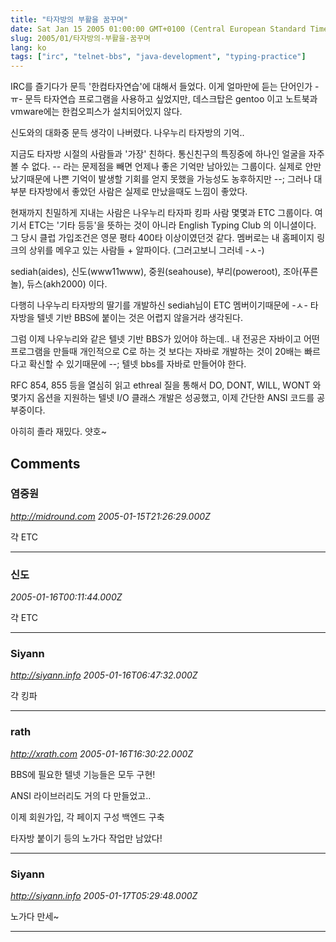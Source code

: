 ```yaml
---
title: "타자방의 부활을 꿈꾸며"
date: Sat Jan 15 2005 01:00:00 GMT+0100 (Central European Standard Time)
slug: 2005/01/타자방의-부활을-꿈꾸며
lang: ko
tags: ["irc", "telnet-bbs", "java-development", "typing-practice"]
---
```


IRC를 즐기다가 문득 '한컴타자연습'에 대해서 들었다. 이게 얼마만에 듣는 단어인가 -ㅠ-
문득 타자연습 프로그램을 사용하고 싶었지만, 데스크탑은 gentoo 이고 노트북과 vmware에는
한컴오피스가 설치되어있지 않다. 

신도와의 대화중 문득 생각이 나버렸다. 나우누리 타자방의 기억..

지금도 타자방 시절의 사람들과 '가장' 친하다. 통신친구의 특징중에 하나인 얼굴을 자주 볼 수 없다. -- 라는 문제점을 빼면 언제나 좋은 기억만 남아있는 그룹이다.
실제로 안만났기때문에 나쁜 기억이 발생할 기회를 얻지 못했을 가능성도 농후하지만 --;
그러나 대부분 타자방에서 좋았던 사람은 실제로 만났을때도 느낌이 좋았다. 

현재까지 친밀하게 지내는 사람은 나우누리 타자파 킹파 사람 몇몇과 ETC 그룹이다.
여기서 ETC는 '기타 등등'을 뜻하는 것이 아니라 English Typing Club 의 이니셜이다.
그 당시 클럽 가입조건은 영문 평타 400타 이상이였던것 같다. 
멤버로는 내 홈페이지 링크의 상위를 메우고 있는 사람들 + 알파이다. 
(그러고보니 그러네 -ㅅ-)

sediah(aides), 신도(www11www), 중원(seahouse), 부리(poweroot), 조아(푸른놀), 듀스(akh2000) 이다. 

다행히 나우누리 타자방의 딸기를 개발하신 sediah님이 ETC 멤버이기때문에 -ㅅ- 타자방을 텔넷 기반 BBS에 붙이는 것은 어렵지 않을거라 생각된다. 

그럼 이제 나우누리와 같은 텔넷 기반 BBS가 있어야 하는데.. 
내 전공은 자바이고 어떤 프로그램을 만들때 개인적으로 C로 하는 것 보다는 자바로 개발하는 것이 20배는 빠르다고 확신할 수 있기때문에 --; 텔넷 bbs를 자바로 만들어야 한다.

RFC 854, 855 등을 열심히 읽고 ethreal 질을 통해서 DO, DONT, WILL, WONT 와 몇가지 옵션을 지원하는 텔넷 I/O 클래스 개발은 성공했고, 이제 간단한 ANSI 코드를 공부중이다.

아히히 졸라 재밌다. 얏호~

## Comments

### 염중원
*http://midround.com*
*2005-01-15T21:26:29.000Z*

갹 ETC

---

### 신도
*2005-01-16T00:11:44.000Z*

갹 ETC

---

### Siyann
*http://siyann.info*
*2005-01-16T06:47:32.000Z*

갹 킹파

---

### rath
*http://xrath.com*
*2005-01-16T16:30:22.000Z*

BBS에 필요한 텔넷 기능들은 모두 구현!

ANSI 라이브러리도 거의 다 만들었고..

이제 회원가입, 각 페이지 구성 백엔드 구축

타자방 붙이기 등의 노가다 작업만 남았다!

---

### Siyann
*http://siyann.info*
*2005-01-17T05:29:48.000Z*

노가다 만세~

---

